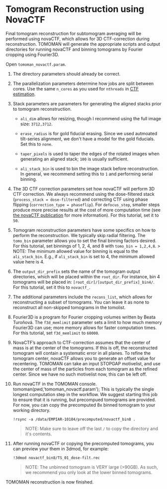 # Tomogram Reconstruction using NovaCTF

Final tomogram reconstruction for subtomogram averaging will be performed using novaCTF, which allows for 3D CTF-correction during reconstruction.
TOMOMAN will generate the appropriate scripts and output directories for running novaCTF and binning tomograms by Fourier cropping using Fourier3D.

Open `tomoman_novactf.param`.

1. The directory parameters should already be correct.

2. The parallelization parameters determine how jobs are split between cores.
Use the same `n_cores` as you used for `nthreads` in [CTF estimation](#ctf-estimation).

3. Stack parameters are parameters for generating the aligned stacks prior to tomogram reconstruction.

    - `ali_dim` allows for resizing, though I recommend using the full image size: `3712,3712`.

    - `erase_radius` is for gold fiducial erasing. Since we used autmoated tilt-series alignment, we don't have a model for the gold fiducials. Set this to `none`.

    - `taper_pixels` is used to taper the edges of the rotated images when generating an aligned stack; `100` is usually sufficient.

    - `ali_stack_bin` is used to bin the image stack before reconstruction.
      In general, we recommend setting this to `1` and performing serial binning.

4. The 3D CTF correction parameters set how novaCTF will perform 3D CTF correction.
We always recommend using the dose-filtered stack (`process_stack = dose-filtered`) and correcting CTF using phase flipping (`correction_type = phaseflip`).
For `defocus_step`, smaller steps produce more precise results at the cost of more computation time (see [the novaCTF publication](../reading.md#methods) for more information).
For this tutorial, set it to `50`.

5. Tomogram reconstruction parameters have some specifics on how to perform the reconstruction.
We typically skip radial filtering.
The `tomo_bin` parameter allows you to set the final binning factors desired. 
For this tutorial, set binnings of 1, 2, 4, and 8 with `tomo_bin = 1,2,4,8`.
        > NOTE: The minimum allowed value for binning is equal to the `ali_stack_bin`. E.g., if `ali_stack_bin` is set to 4, the minimum allowed value here is 4.

7. The `output_dir_prefix` sets the name of the tomogram output directories, which will be placed within the `root_dir`.
For instance, bin 4 tomograms will be placed in: `[root_dir]/[output_dir_prefix]_bin4/`.
For this tutorial, set it this to `novactf_`.

9. The additional parameters include the `recons_list`, which allows for reconstructing a subset of tomograms.
You can leave it as none to reconstruct all non-skipped tomograms in the tomolist.

10. Fourier3D is a program for Fourier cropping volumes written by Beata Turoňová.
The `f3d_memlimit` parameter sets a limit to how much memory Fourier3D can use; more memory allows for faster computation times.
For this tutorial, set `f3d_memlimit` to `60000`.

11. NovaCTF’s approach to CTF-correction assumes that the center of mass is at the center of the tomograms.
If this is off, the reconstructed tomogram will contain a systematic error in all planes.
To refine the tomogram center, novaCTF allows you to generate an offset value for recentering.
TOMOMAN can take an input STOPGAP motivelist, and use the center of mass of the particles from each tomogram as the refined center.
Since we have no such motivelist now, this can be left off.

12. Run novaCTF in the TOMOMAN console.
        tomoman(pwd,'tomoman_novactf.param');
This is typically the single longest computation step in the workflow.
We suggest starting this job to ensure that it is running, but precompued tomograms are provided.
For now, you can copy the precomputed 8x binned tomogram to your working directory.

        !rsync -a /data/EMPIAR-10184/precomputed/novactf_bin8 .
    
    > NOTE: Make sure to leave off the last `/` to copy the directory and it's contents. 

14. After running novaCTF or copying the precomputed tomograms, you can preview your them in 3dmod, for example:

        !3dmod novactf_bin8/TS_01_dose-filt.rec

    > NOTE: The unbinned tomogram is VERY large (>90GB). As such, we recommend you only look at the lower binned tomograms. 

TOMOMAN reconstruction is now finished.
